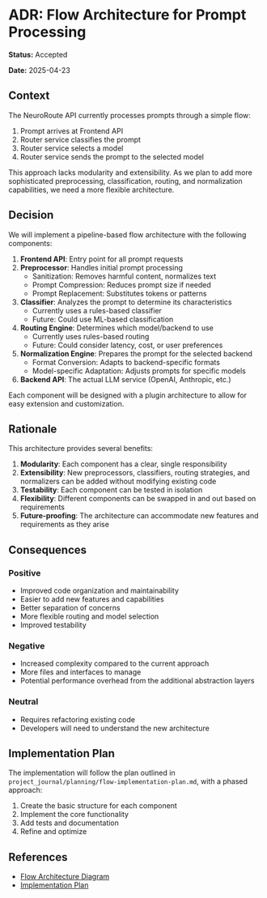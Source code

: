 # ADR: Flow Architecture for Prompt Processing

**Status:** Accepted

**Date:** 2025-04-23

## Context

The NeuroRoute API currently processes prompts through a simple flow:
1. Prompt arrives at Frontend API
2. Router service classifies the prompt
3. Router service selects a model
4. Router service sends the prompt to the selected model

This approach lacks modularity and extensibility. As we plan to add more sophisticated preprocessing, classification, routing, and normalization capabilities, we need a more flexible architecture.

## Decision

We will implement a pipeline-based flow architecture with the following components:

1. **Frontend API**: Entry point for all prompt requests
2. **Preprocessor**: Handles initial prompt processing
   - Sanitization: Removes harmful content, normalizes text
   - Prompt Compression: Reduces prompt size if needed
   - Prompt Replacement: Substitutes tokens or patterns
3. **Classifier**: Analyzes the prompt to determine its characteristics
   - Currently uses a rules-based classifier
   - Future: Could use ML-based classification
4. **Routing Engine**: Determines which model/backend to use
   - Currently uses rules-based routing
   - Future: Could consider latency, cost, or user preferences
5. **Normalization Engine**: Prepares the prompt for the selected backend
   - Format Conversion: Adapts to backend-specific formats
   - Model-specific Adaptation: Adjusts prompts for specific models
6. **Backend API**: The actual LLM service (OpenAI, Anthropic, etc.)

Each component will be designed with a plugin architecture to allow for easy extension and customization.

## Rationale

This architecture provides several benefits:

1. **Modularity**: Each component has a clear, single responsibility
2. **Extensibility**: New preprocessors, classifiers, routing strategies, and normalizers can be added without modifying existing code
3. **Testability**: Each component can be tested in isolation
4. **Flexibility**: Different components can be swapped in and out based on requirements
5. **Future-proofing**: The architecture can accommodate new features and requirements as they arise

## Consequences

### Positive

- Improved code organization and maintainability
- Easier to add new features and capabilities
- Better separation of concerns
- More flexible routing and model selection
- Improved testability

### Negative

- Increased complexity compared to the current approach
- More files and interfaces to manage
- Potential performance overhead from the additional abstraction layers

### Neutral

- Requires refactoring existing code
- Developers will need to understand the new architecture

## Implementation Plan

The implementation will follow the plan outlined in `project_journal/planning/flow-implementation-plan.md`, with a phased approach:

1. Create the basic structure for each component
2. Implement the core functionality
3. Add tests and documentation
4. Refine and optimize

## References

- [Flow Architecture Diagram](../visualizations/prompt-flow-architecture.md)
- [Implementation Plan](../planning/flow-implementation-plan.md)